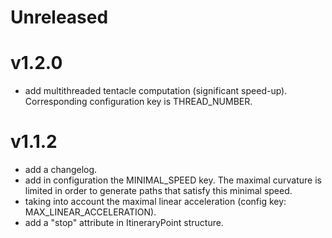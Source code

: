 # Unreleased

# v1.2.0
- add multithreaded tentacle computation (significant speed-up). Corresponding configuration key is THREAD_NUMBER.

# v1.1.2

- add a changelog.
- add in configuration the MINIMAL_SPEED key. The maximal curvature is limited in order to generate paths that satisfy this minimal speed.
- taking into account the maximal linear acceleration (config key: MAX_LINEAR_ACCELERATION).
- add a "stop" attribute in ItineraryPoint structure.
